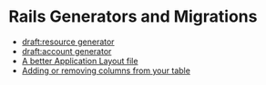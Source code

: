 # Rails Generators and Migrations

* [draft:resource generator](https://chapters.firstdraft.com/chapters/773)
* [draft:account generator](https://chapters.firstdraft.com/chapters/888)
* [A better Application Layout file](https://chapters.firstdraft.com/chapters/889)
* [Adding or removing columns from your table](https://chapters.firstdraft.com/chapters/770#adding-or-removing-columns-from-your-table)
